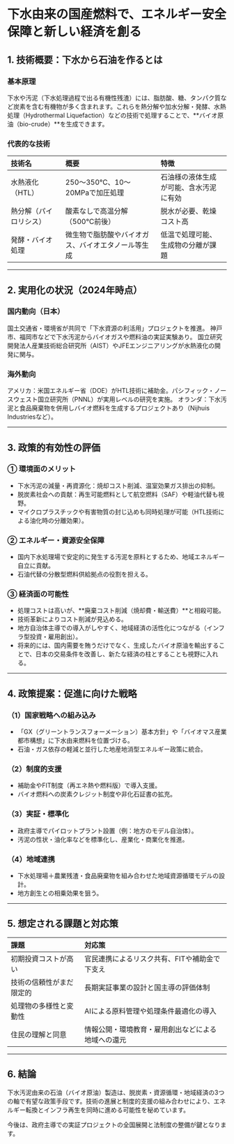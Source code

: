 # 下水由来の国産燃料で、エネルギー安全保障と新しい経済を創る

## 1. 技術概要：下水から石油を作るとは

### 基本原理

下水や汚泥（下水処理過程で出る有機性残渣）には、脂肪酸、糖、タンパク質など炭素を含む有機物が多く含まれます。これらを熱分解や加水分解・発酵、水熱処理（Hydrothermal Liquefaction）などの技術で処理することで、**バイオ原油（bio-crude）**を生成できます。

### 代表的な技術

| 技術名 | 概要 | 特徴 |
| :--- | :--- | :--- |
| 水熱液化（HTL） | 250～350℃、10～20MPaで加圧処理 | 石油様の液体生成が可能、含水汚泥に有効 |
| 熱分解（パイロリシス） | 酸素なしで高温分解（500℃前後） | 脱水が必要、乾燥コスト高 |
| 発酵・バイオ処理 | 微生物で脂肪酸やバイオガス、バイオエタノール等生成 | 低温で処理可能、生成物の分離が課題 |

---

## 2. 実用化の状況（2024年時点）

### 国内動向（日本）

国土交通省・環境省が共同で「下水資源の利活用」プロジェクトを推進。
神戸市、福岡市などで下水汚泥からバイオガスや燃料油の実証実験あり。
国立研究開発法人産業技術総合研究所（AIST）やJFEエンジニアリングが水熱液化の開発に関与。

### 海外動向

アメリカ：米国エネルギー省（DOE）がHTL技術に補助金。パシフィック・ノースウェスト国立研究所（PNNL）が実用レベルの研究を実施。
オランダ：下水汚泥と食品廃棄物を併用しバイオ燃料を生成するプロジェクトあり（Nijhuis Industriesなど）。

---

## 3. 政策的有効性の評価

### ① 環境面のメリット

*   下水汚泥の減量・再資源化：焼却コスト削減、温室効果ガス排出の抑制。
*   脱炭素社会への貢献：再生可能燃料として航空燃料（SAF）や軽油代替も視野。
*   マイクロプラスチックや有害物質の封じ込めも同時処理が可能（HTL技術による油化時の分離効果）。

### ② エネルギー・資源安全保障

*   国内下水処理場で安定的に発生する汚泥を原料とするため、地域エネルギー自立に貢献。
*   石油代替の分散型燃料供給拠点の役割を担える。

### ③ 経済面の可能性

*   処理コストは高いが、**廃棄コスト削減（焼却費・輸送費）**と相殺可能。
*   技術革新によりコスト削減が見込める。
*   地方自治体主導での導入がしやすく、地域経済の活性化につながる（インフラ型投資・雇用創出）。
*   将来的には、国内需要を賄うだけでなく、生成したバイオ原油を輸出することで、日本の交易条件を改善し、新たな経済の柱とすることも視野に入れる。

---

## 4. 政策提案：促進に向けた戦略

### （1）国家戦略への組み込み

*   「GX（グリーントランスフォーメーション）基本方針」や「バイオマス産業都市構想」に下水由来燃料を位置づける。
*   石油・ガス依存の軽減と並行した地産地消型エネルギー政策に統合。

### （2）制度的支援

*   補助金やFIT制度（再エネ熱や燃料版）で導入支援。
*   バイオ燃料への炭素クレジット制度や非化石証書の拡充。

### （3）実証・標準化

*   政府主導でパイロットプラント設置（例：地方のモデル自治体）。
*   汚泥の性状・油化率などを標準化し、産業化・商業化を推進。

### （4）地域連携

*   下水処理場＋農業残渣・食品廃棄物を組み合わせた地域資源循環モデルの設計。
*   地方創生との相乗効果を狙う。

---

## 5. 想定される課題と対応策

| 課題 | 対応策 |
| :--- | :--- |
| 初期投資コストが高い | 官民連携によるリスク共有、FITや補助金で下支え |
| 技術の信頼性がまだ限定的 | 長期実証事業の設計と国主導の評価体制 |
| 処理物の多様性と変動性 | AIによる原料管理や処理条件最適化の導入 |
| 住民の理解と同意 | 情報公開・環境教育・雇用創出などによる地域への還元 |

---

## 6. 結論

下水汚泥由来の石油（バイオ原油）製造は、脱炭素・資源循環・地域経済の3つの軸で有望な政策手段です。技術の進展と制度的支援の組み合わせにより、エネルギー転換とインフラ再生を同時に進める可能性を秘めています。

今後は、政府主導での実証プロジェクトの全国展開と法制度の整備が鍵となります。
